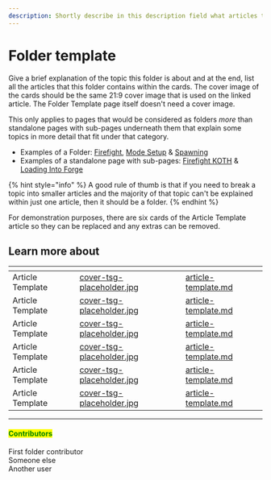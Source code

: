 ```yaml
---
description: Shortly describe in this description field what articles this folder is about.
---
```


# Folder template

Give a brief explanation of the topic this folder is about and at the end, list all the articles that this folder contains within the cards. The cover image of the cards should be the same 21:9 cover image that is used on the linked article. The Folder Template page itself doesn't need a cover image.

This only applies to pages that would be considered as folders _more_ than standalone pages with sub-pages underneath them that explain some topics in more detail that fit under that category.

* Examples of a Folder: [Firefight](../../../forge/modes/firefight/), [Mode Setup](../../../forge/standards/mode-setup/) & [Spawning](../../../forge/spawning/)
* Examples of a standalone page with sub-pages: [Firefight KOTH](../../../forge/modes/firefight/firefight-koth/) & [Loading Into Forge](../../../forge/forge-basics-and-ui/loading-into-forge/)

{% hint style="info" %}
A good rule of thumb is that if you need to break a topic into smaller articles and the majority of that topic can't be explained within just one article, then it should be a folder.
{% endhint %}

For demonstration purposes, there are six cards of the Article Template article so they can be replaced and any extras can be removed.

## Learn more about

<table data-view="cards"><thead><tr><th></th><th data-hidden data-card-cover data-type="files"></th><th data-hidden data-card-target data-type="content-ref"></th></tr></thead><tbody><tr><td>Article Template</td><td><a href="../../../.gitbook/assets/cover-tsg-placeholder.jpg">cover-tsg-placeholder.jpg</a></td><td><a href="article-template.md">article-template.md</a></td></tr><tr><td>Article Template</td><td><a href="../../../.gitbook/assets/cover-tsg-placeholder.jpg">cover-tsg-placeholder.jpg</a></td><td><a href="article-template.md">article-template.md</a></td></tr><tr><td>Article Template</td><td><a href="../../../.gitbook/assets/cover-tsg-placeholder.jpg">cover-tsg-placeholder.jpg</a></td><td><a href="article-template.md">article-template.md</a></td></tr><tr><td>Article Template</td><td><a href="../../../.gitbook/assets/cover-tsg-placeholder.jpg">cover-tsg-placeholder.jpg</a></td><td><a href="article-template.md">article-template.md</a></td></tr><tr><td>Article Template</td><td><a href="../../../.gitbook/assets/cover-tsg-placeholder.jpg">cover-tsg-placeholder.jpg</a></td><td><a href="article-template.md">article-template.md</a></td></tr><tr><td>Article Template</td><td><a href="../../../.gitbook/assets/cover-tsg-placeholder.jpg">cover-tsg-placeholder.jpg</a></td><td><a href="article-template.md">article-template.md</a></td></tr></tbody></table>



***

#### <mark style="color:green;">Contributors</mark>

First folder contributor\
Someone else\
Another user

